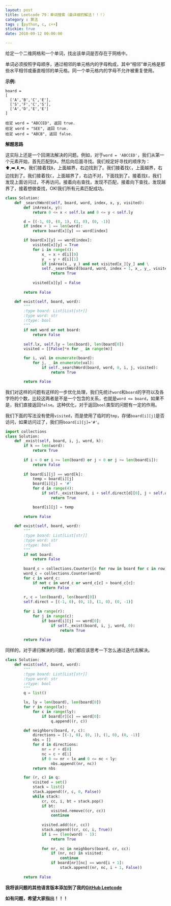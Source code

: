 ```yaml
---
layout: post
title: Leetcode 79：单词搜索（最详细的解法！！！）
category : 算法
tags : [python, c, c++]
stickie: true
date: 2018-09-12 00:00:00

---
```


给定一个二维网格和一个单词，找出该单词是否存在于网格中。

单词必须按照字母顺序，通过相邻的单元格内的字母构成，其中“相邻”单元格是那些水平相邻或垂直相邻的单元格。同一个单元格内的字母不允许被重复使用。

**示例:**

```
board =
[
  ['A','B','C','E'],
  ['S','F','C','S'],
  ['A','D','E','E']
]

给定 word = "ABCCED", 返回 true.
给定 word = "SEE", 返回 true.
给定 word = "ABCB", 返回 false.
```

**解题思路**

这实际上还是一个回溯法解决的问题。例如，对于`word = 'ABCCED'`，我们从第一个元素开始，首先匹配到`A`，然后向后面寻找。我们规定好寻找的顺序为：:arrow_up:,:arrow_right:,:arrow_down:,:arrow_left:。我们接着找`B`，上面越界，右边找到了。我们接着找`C`，上面越界，右边找到了。我们接着找`C`，上面越界了，右边不对，下面找到了。接着找`E`，我们发现上面访问过，不再访问。接着向右查找，发现不匹配，接着向下查找，发现越界了，接着想做查找，OK!我们所有元素匹配成功。

```python
class Solution:
    def _searchWord(self, board, word, index, x, y, visited):
        def inArea(x, y):
            return 0 <= x < self.lx and 0 <= y < self.ly

        d = [(-1, 0), (0, 1), (1, 0), (0, -1)]
        if index + 1 == len(word):
            return board[x][y] == word[index]

        if board[x][y] == word[index]:
            visited[x][y] = True
            for i in range(4):
                x_ = x + d[i][0]
                y_ = y + d[i][1]
                if inArea(x_, y_) and not visited[x_][y_] and \
                self._searchWord(board, word, index + 1, x_, y_, visited):
                    return True
                    
            visited[x][y] = False
                    
        return False

    def exist(self, board, word):
        """
        :type board: List[List[str]]
        :type word: str
        :rtype: bool
        """
        if not word or not board:
            return False
        
        self.lx, self.ly = len(board), len(board[0])
        visited = [[False]*n for _ in range(m)]

        for i, val in enumerate(board):
            for j, _ in enumerate(val):
                if self._searchWord(board, word, 0, i, j, visited):
                    return True

        return False
```

我们对这样的问题有这样的一步优化处理，我们先统计`word`和`board`的字符以及各字符的个数，比较这两者是不是一个包含的关系，也就是`word <= board`，如果不是，我们直接返回`false`。这种优化，对于返回`bool`类型的问题有一定的作用。

我们下面的写法没有使用`visited`，而是使用了临时的`tmp`，存储`board[i][j]`是否访问，如果访问过了，我们将`board[i][j]='#'`。

```python
import collections
class Solution:
    def _exist(self, board, i, j, word, k):
        if k == len(word):
            return True
        
        if i < 0 or i >= len(board) or j < 0 or j >= len(board[i]):
            return False
        
        if board[i][j] == word[k]:
            temp = board[i][j]
            board[i][j] = '#'
            for d in range(4):
                if self._exist(board, i + self.direct[d][0], j + self.direct[d][1], word, k + 1):
                    return True

            board[i][j] = temp
        
        return False
   
    def exist(self, board, word):
        """
        :type board: List[List[str]]
        :type word: str
        :rtype: bool
        """
        if not board:
            return False
        
        board_c = collections.Counter([c for row in board for c in row])
        word_c = collections.Counter(word)
        for c in word_c:
            if not c in word_c or word_c[c] > board_c[c]:
                return False
            
        r, c = len(board), len(board[0])
        self.direct = [(-1, 0), (0, 1), (1, 0), (0, -1)]
        
        for i in range(r):
            for j in range(c):  
                if board[i][j] == word[0]:
                    if self._exist(board, i, j, word, 0):
                        return True
        
        return False
```

同样的，对于递归解决的问题，我们都应该思考一下怎么通过迭代去解决。

```python
class Solution:  
    def exist(self, board, word):
        """
        :type board: List[List[str]]
        :type word: str
        :rtype: bool
        """
        q = list()

        lx, ly = len(board), len(board[0]) 
        for r in range(lx): 
            for c in range(ly):
                if board[r][c] == word[0]:
                    q.append((r, c))

        def neighbors(board, r, c):
            directions = [(-1, 0), (0, 1), (1, 0), (0, -1)]
            nbs = []
            for d in directions:
                nr = r + d[0]
                nc = c + d[1]
                if 0 <= nr < lx and 0 <= nc < ly:
                    nbs.append((nr, nc))
            return nbs

        for (r, c) in q:
            visited = set()
            stack = list()
            stack.append((r, c, 0, False)) 
            while stack:
                cr, cc, i, bt = stack.pop()
                if bt:
                    visited.remove((cr, cc))
                    continue
                    
                visited.add((cr, cc))
                stack.append((cr, cc, i, True))
                if i == (len(word) - 1):
                    return True
            
                for nr, nc in neighbors(board, cr, cc):
                    if (nr, nc) in visited:
                        continue
                    if board[nr][nc] == word[i + 1]:
                        stack.append((nr, nc, i + 1, False))
            
        return False
```

**我将该问题的其他语言版本添加到了我的[GitHub Leetcode](https://github.com/luliyucoordinate/Leetcode)**

**如有问题，希望大家指出！！！**